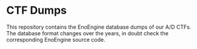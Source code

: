 # CTF Dumps

This repository contains the EnoEngine database dumps of our A/D CTFs.
The database format changes over the years, in doubt check the corresponding EnoEngine source code.

